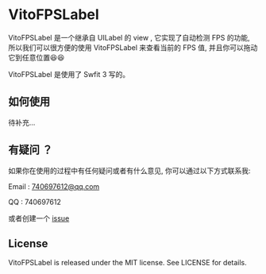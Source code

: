 # VitoFPSLabel

VitoFPSLabel 是一个继承自 UILabel 的 view , 它实现了自动检测 FPS 的功能, 所以我们可以很方便的使用 VitoFPSLabel 来查看当前的 FPS 值, 并且你可以拖动它到任意位置😆😆

VitoFPSLabel 是使用了 Swfit 3 写的。

## 如何使用
 待补充...

## 有疑问 ？
 如果你在使用的过程中有任何疑问或者有什么意见, 你可以通过以下方式联系我:
 
 Email : 740697612@qq.com
 
 QQ : 740697612
 
 或者创建一个 [issue](https://github.com/VitoNYang/VitoFPSLabel/issues/new)
 
## License
 VitoFPSLabel is released under the MIT license. See LICENSE for details.